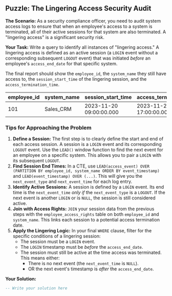 ## Puzzle: The Lingering Access Security Audit

**The Scenario:** As a security compliance officer, you need to audit system access logs to ensure that when an employee's access to a system is terminated, all of their active sessions for that system are also terminated. A "lingering access" is a significant security risk.

**Your Task:** Write a query to identify all instances of "lingering access." A lingering access is defined as an active session (a `LOGIN` event without a corresponding subsequent `LOGOUT` event) that was initiated *before* an employee's `access_end_date` for that specific system.

The final report should show the `employee_id`, the `system_name` they still have access to, the `session_start_time` of the lingering session, and the `access_termination_time`.

| **employee_id** | **system_name** | **session_start_time** | **access_termination_time** |
| --------------------- | --------------------- | ---------------------------- | --------------------------------- |
| 101                   | Sales_CRM             | 2023-11-20 09:00:00.000      | 2023-11-20 17:00:00.000           |

### Tips for Approaching the Problem

1. **Define a Session:** The first step is to clearly define the start and end of each access session. A session is a `LOGIN` event and its corresponding `LOGOUT` event. Use the `LEAD()` window function to find the next event for an employee on a specific system. This allows you to pair a `LOGIN` with its subsequent `LOGOUT`.
2. **Find Session End Times:** In a CTE, use `LEAD(access_event) OVER (PARTITION BY employee_id, system_name ORDER BY event_timestamp)` and `LEAD(event_timestamp) OVER (...)`. This will give you the `next_event_type` and `next_event_time` for each log entry.
3. **Identify Active Sessions:** A session is defined by a `LOGIN` event. Its end time is the `next_event_time` *only if* the `next_event_type` is a `LOGOUT`. If the next event is another `LOGIN` or is `NULL`, the session is still considered active.
4. **Join with Access Rights:** `JOIN` your session data from the previous steps with the `employee_access_rights` table on both `employee_id` and `system_name`. This links each session to a potential access termination date.
5. **Apply the Lingering Logic:** In your final `WHERE` clause, filter for the specific conditions of a lingering session:
   * The session must be a `LOGIN` event.
   * The `LOGIN` timestamp must be *before* the `access_end_date`.
   * The session must still be active at the time access was terminated. This means either:
     * There is no next event (the `next_event_time` is `NULL`).
     * OR the next event's timestamp is *after* the `access_end_date`.

**Your Solution:**

```sql
-- Write your solution here
```
